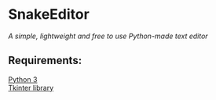 # SnakeEditor

*A simple, lightweight and free to use Python-made text editor*

## Requirements:

[Python 3](https://www.python.org/) <br />
[Tkinter library](https://wiki.python.org/moin/TkInter)
